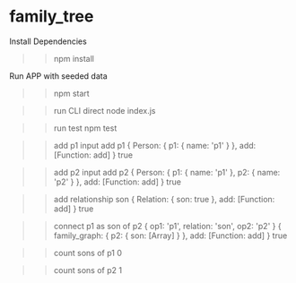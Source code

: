# family_tree

Install Dependencies
>>npm install

Run APP with seeded data
>> npm start


>> run CLI direct
node index.js

>> run test
npm test

>>add p1
input add p1
{ Person: { p1: { name: 'p1' } }, add: [Function: add] }
true

>>add p2
input add p2
{
  Person: { p1: { name: 'p1' }, p2: { name: 'p2' } },
  add: [Function: add]
}
true

>>add relationship son
{ Relation: { son: true }, add: [Function: add] }
true

>>connect p1 as son of p2
{ op1: 'p1', relation: 'son', op2: 'p2' }
{ family_graph: { p2: { son: [Array] } }, add: [Function: add] }
true

>>count sons of p1
0

>>count sons of p2
1

